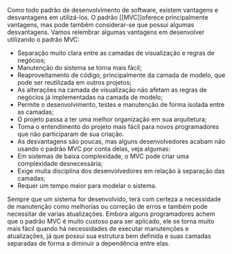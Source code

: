 
Como todo padrão de desenvolvimento de software, existem vantagens e desvantagens em utilizá-los. O padrão [[MVC]]oferece principalmente vantagens, mas pode também considerar-se que possui algumas desvantagens. Vamos relembrar algumas vantagens em desenvolver utilizando o padrão MVC:

-   Separação muito clara entre as camadas de visualização e regras de negócios;
-   Manutenção do sistema se torna mais fácil;
-   Reaproveitamento de código, principalmente da camada de modelo, que pode ser reutilizada em outros projetos;
-   As alterações na camada de visualização não afetam as regras de negócios já implementadas na camada de modelo;
-   Permite o desenvolvimento, testes e manutenção de forma isolada entre as camadas;
-   O projeto passa a ter uma melhor organização em sua arquitetura;
-   Torna o entendimento do projeto mais fácil para novos programadores que não participaram de sua criação.
-   As desvantagens são poucas, mas alguns desenvolvedores acabam não usando o padrão MVC por conta delas, veja algumas:
-   Em sistemas de baixa complexidade, o MVC pode criar uma complexidade desnecessária;
-   Exige muita disciplina dos desenvolvedores em relação à separação das camadas;
-   Requer um tempo maior para modelar o sistema.

Sempre que um sistema for desenvolvido, terá com certeza a necessidade de manutenção como melhorias ou correção de erros e também pode necessitar de varias atualizações. Embora alguns programadores achem que o padrão MVC é muito custoso para ser aplicado, ele se torna muito mais fácil quando há necessidades de executar manutenções e atualizações, já que possui sua estrutura bem definida e suas camadas separadas de forma a diminuir a dependência entre elas.